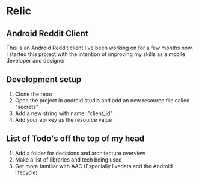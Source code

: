 # Relic

## Android Reddit Client
This is an Android Reddit client I've been working on for a few months now. I started this project with the intention of improving my skills as a mobile developer and designer

## Development setup
1. Clone the repo
2. Open the project in android studio and add an new resource file called "secrets"
3. Add a new string with name: "client_id"
4. Add your api key as the resource value

## List of Todo's off the top of my head
1. Add a folder for decisions and architecture overview
2. Make a list of libraries and tech being used
3. Get more familiar with AAC (Especially livedata and the Android lifecycle)
